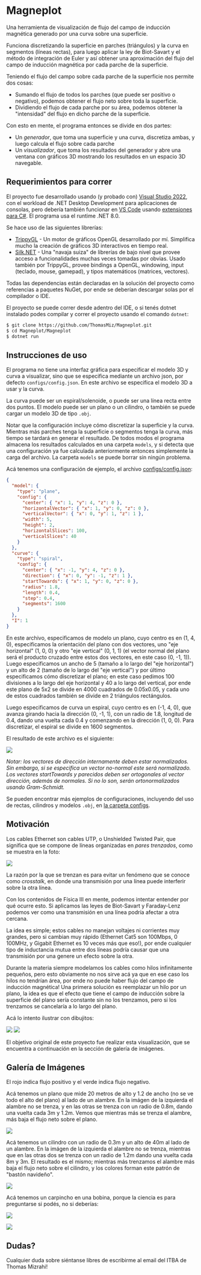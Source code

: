 # Magneplot

Una herramienta de visualización de flujo del campo de inducción magnética generado por una curva sobre una superficie.

Funciona discretizando la superficie en parches (triángulos) y la curva en segmentos (líneas rectas), para luego aplicar la ley de Biot-Savart y el método de integración de Euler y así obtener una aproximación del flujo del campo de inducción magnética por cada parche de la superficie.

Teniendo el flujo del campo sobre cada parche de la superficie nos permite dos cosas:
- Sumando el flujo de todos los parches (que puede ser positivo o negativo), podemos obtener el flujo neto sobre toda la superficie.
- Dividiendo el flujo de cada parche por su área, podemos obtener la "intensidad" del flujo en dicho parche de la superficie.

Con esto en mente, el programa entonces se divide en dos partes:
- Un _generador_, que toma una superficie y una curva, discretiza ambas, y luego calcula el flujo sobre cada parche
- Un _visualizador_, que toma los resultados del generador y abre una ventana con gráficos 3D mostrando los resultados en un espacio 3D navegable.

## Requerimientos para correr
El proyecto fue desarrollado usando (y probado con) [Visual Studio 2022](https://visualstudio.microsoft.com/), con el workload de .NET Desktop Development para aplicaciones de consolas, pero debería también funcionar en [VS Code](https://code.visualstudio.com/) usando [extensiones para C#](https://code.visualstudio.com/Docs/languages/csharp). El programa usa el runtime .NET 8.0.

Se hace uso de las siguientes librerías:
- [TrippyGL](https://github.com/SilkCommunity/TrippyGL) - Un motor de gráficos OpenGL desarrollado por mí. Simplifica mucho la creación de gráficos 3D interactivos en tiempo real.
- [Silk.NET](https://github.com/dotnet/Silk.NET) - Una "navaja suiza" de librerías de bajo nivel que provee acceso a funcionalidades muchas veces tomadas por obvias. Usado también por TrippyGL, provee bindings a OpenGL, windowing, input (teclado, mouse, gamepad), y tipos matemáticos (matrices, vectores).

Todas las dependencias están declaradas en la solución del proyecto como referencias a paquetes NuGet, por ende se deberían descargar solas por el compilador o IDE.

El proyecto se puede correr desde adentro del IDE, o si tenés dotnet instalado podes compilar y correr el proyecto usando el comando `dotnet`:

```bash
$ git clone https://github.com/ThomasMiz/Magneplot.git
$ cd Magneplot/Magneplot
$ dotnet run
```

## Instrucciones de uso
El programa no tiene una interfaz gráfica para especificar el modelo 3D y curva a visualizar, sino que se especifica mediante un archivo json, por defecto `configs/config.json`. En este archivo se especifica el modelo 3D a usar y la curva.

La curva puede ser un espiral/solenoide, o puede ser una línea recta entre dos puntos. El modelo puede ser un plano o un cilindro, o también se puede cargar un modelo 3D de tipo `.obj`.

Notar que la configuración incluye cómo discretizar la superficie y la curva. Mientras más parches tenga la superficie o segmentos tenga la curva, más tiempo se tardará en generar el resultado. De todos modos el programa almacena los resultados calculados en una carpeta `models`, y si detecta que una configuración ya fue calculada anteriormente entonces simplemente la carga del archivo. La carpeta `models` se puede borrar sin ningún problema.

Acá tenemos una configuración de ejemplo, el archivo [configs/config.json](/Magneplot/configs/config.json):

```json
{
  "model": {
    "type": "plane",
    "config": {
      "center": { "x": 1, "y": 4, "z": 0 },
      "horizontalVector": { "x": 1, "y": 0, "z": 0 },
      "verticalVector": { "x": 0, "y": 1, "z": 1 },
      "width": 5,
      "height": 2,
      "horizontalSlices": 100,
      "verticalSlices": 40
    }
  },
  "curve": {
    "type": "spiral",
    "config": {
      "center": { "x": -1, "y": 4, "z": 0 },
      "direction": { "x": 0, "y": -1, "z": 1 },
      "startTowards": { "x": 1, "y": 0, "z": 0 },
      "radius": 1.8,
      "length": 0.4,
      "step": 0.4,
      "segments": 1600
    }
  },
  "I": 1
}
```

En este archivo, especificamos de modelo un plano, cuyo centro es en (1, 4, 0), especificamos la orientación del plano con dos vectores, uno "eje horizontal" (1, 0, 0) y otro "eje vertical" (0, 1, 1) (el vector normal del plano será el producto cruzado entre estos dos vectores, en este caso (0, -1, 1)). Luego especificamos un ancho de 5 (tamaño a lo largo del "eje horizontal") y un alto de 2 (tamaño de lo largo del "eje vertical") y por último especificamos cómo discretizar el plano; en este caso pedimos 100 divisiones a lo largo del eje horizontal y 40 a lo largo del vertical, por ende este plano de 5x2 se divide en 4000 cuadrados de 0.05x0.05, y cada uno de estos cuadrados también se divide en 2 triángulos rectángulos.

Luego especificamos de curva un espiral, cuyo centro es en (-1, 4, 0), que avanza  girando hacia la dirección (0, -1, 1), con un radio de 1.8, longitud de 0.4, dando una vuelta cada 0.4 y comenzando en la dirección (1, 0, 0). Para discretizar, el espiral se divide en 1600 segmentos.

El resultado de este archivo es el siguiente:

![](images/example.png)

_Notar: los vectores de dirección internamente deben estar normalizados. Sin embargo, si se especifica un vector no-normal este será normalizado. Los vectores startTowards y parecidos deben ser ortogonales al vector dirección, además de normales. Si no lo son, serán ortonormalizados usando Gram-Schmidt._

Se pueden encontrar más ejemplos de configuraciones, incluyendo del uso de rectas, cilindros y modelos `.obj`, en [la carpeta configs](Magneplot/configs).

## Motivación
Los cables Ethernet son cables UTP, o Unshielded Twisted Pair, que significa que se compone de líneas organizadas en _pares trenzados_, como se muestra en la foto:

![](images/utp_cable.png)

La razón por la que se trenzan es para evitar un fenómeno que se conoce como _crosstalk_, en donde una transmisión por una línea puede interferir sobre la otra línea.

Con los contenidos de Física III en mente, podemos intentar entender por qué ocurre esto. Si aplicamos las leyes de Biot-Savart y Faraday-Lenz podemos ver como una transmisión en una línea podría afectar a otra cercana.

La idea es simple; estos cables no manejan voltajes ni corrientes muy grandes, pero si cambian muy rápido (Ethernet Cat5 son 100Mbps, 0 100MHz, y Gigabit Ethernet es 10 veces más que eso!), por ende cualquier tipo de inductancia mutua entre dos líneas podría causar que una transmisión por una genere un efecto sobre la otra.

Durante la materia siempre modelamos los cables como hilos infinitamente pequeños, pero esto obviamente no nos sirve acá ya que en ese caso los hilos no tendrían área, por ende no puede haber flujo del campo de inducción magnética! Una primera solución es reemplazar un hilo por un plano, la idea es que el efecto que tiene el campo de inducción sobre la superficie del plano sería constante sin no los trenzamos, pero si los trenzamos se cancelaría a lo largo del plano.

Acá lo intento ilustrar con dibujitos:

![](images/sintrenzar.png)
![](images/contrenzar.png)

El objetivo original de este proyecto fue realizar esta visualización, que se encuentra a continuación en la sección de galería de imágenes.

## Galería de Imágenes
El rojo indica flujo positivo y el verde indica flujo negativo.

Acá tenemos un plano que mide 20 metros de alto y 1.2 de ancho (no se ve todo el alto del plano) al lado de un alambre. En la imágen de la izquierda el alambre no se trenza, y en las otras se trenza con un radio de 0.8m, dando una vuelta cada 3m y 1.2m. Vemos que mientras más se trenza el alambre, más baja el flujo neto sobre el plano.

![](gallery/plane_flow.png)

Acá tenemos un cilindro con un radio de 0.3m y un alto de 40m al lado de un alambre. En la imágen de la izquierda el alambre no se trenza, mientras que en las otras dos se trenza con un radio de 1.2m dando una vuelta cada 8m y 3m. El resultado es el mismo; mientras más trenzamos el alambre más baja el flujo neto sobre el cilindro, y los colores forman este patrón de "bastón navideño".

![](gallery/cilinder_flow.png)

Acá tenemos un carpincho en una bobina, porque la ciencia es para preguntarse si podés, no si deberías:

![](gallery/carpincho1.png)

![](gallery/carpincho2.png)

## Dudas?
Cualquier duda sobre siéntanse libres de escribirme al email del ITBA de Thomas Mizrahi!
